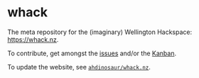 # whack

The meta repository for the (imaginary) Wellington Hackspace: <https://whack.nz>.

To contribute, get amongst the [issues](https://github.com/whacknz/whack/issues) and/or the [Kanban](https://github.com/orgs/whacknz/projects/1).

To update the website, see [`ahdinosaur/whack.nz`](https://github.com/ahdinosaur/whack.nz).
